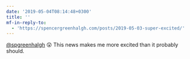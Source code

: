 ```yaml
---
date: '2019-05-04T08:14:48+0300'
title: ''
mf-in-reply-to:
  - 'https://spencergreenhalgh.com/posts/2019-05-03-super-excited/'
---
```

[@spgreenhalgh](https://spencergreenhalgh.com/posts/2019-05-03-super-excited/) 😲 This news makes me more excited than it probably should.
